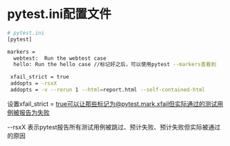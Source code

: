 # pytest.ini配置文件

```.bash
# pytest.ini
[pytest]

markers =
  webtest:  Run the webtest case
  hello: Run the hello case //标记好之后，可以使用pytest --markers查看到

 xfail_strict = true 
 addopts = -rsxX
 addopts = -v --rerun 1 --html=report.html --self-contained-html
```

设置xfail_strict = true可以让那些标记为@pytest.mark.xfail但实际通过的测试用例被报告为失败

--rsxX 表示pytest报告所有测试用例被跳过、预计失败、预计失败但实际被通过的原因
